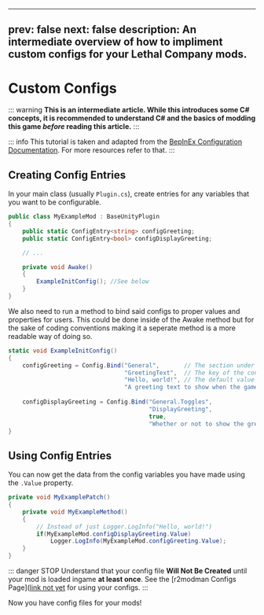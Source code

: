 
---
prev: false
next: false
description: An intermediate overview of how to impliment custom configs for your Lethal Company mods.
---

# Custom Configs

::: warning
**This is an intermediate article. While this introduces some C# concepts, it is recommended to understand C# and the basics of modding this game <i>before</i> reading this article.**
:::

::: info
This tutorial is taken and adapted from the [BepInEx Configuration Documentation]([https://docs-multiplayer.unity3d.com/netcode/1.5.2/about/](https://docs.bepinex.dev/articles/dev_guide/plugin_tutorial/4_configuration.html)). For more resources refer to that.
:::

## Creating Config Entries
In your main class (usually `Plugin.cs`), create entries for any variables that you want to be configurable.

```cs
public class MyExampleMod : BaseUnityPlugin
{
    public static ConfigEntry<string> configGreeting;
    public static ConfigEntry<bool> configDisplayGreeting;

    // ...

    private void Awake()
    {
        ExampleInitConfig(); //See below
    }
}
```

We also need to run a method to bind said configs to proper values and properties for users. This could be done inside of the Awake method but for the sake of coding conventions making it a seperate method is a more readable way of doing so.

```cs
static void ExampleInitConfig()
{
    configGreeting = Config.Bind("General",       // The section under which the option is shown
                                 "GreetingText",  // The key of the configuration option in the configuration file
                                 "Hello, world!", // The default value
                                 "A greeting text to show when the game is launched"); // Description of the option
    
    configDisplayGreeting = Config.Bind("General.Toggles", 
                                        "DisplayGreeting",
                                        true,
                                        "Whether or not to show the greeting text");
}
```

## Using Config Entries

You can now get the data from the config variables you have made using the `.Value` property.

```cs
private void MyExamplePatch()
{
    private void MyExampleMethod()
    {
        // Instead of just Logger.LogInfo("Hello, world!")
        if(MyExampleMod.configDisplayGreeting.Value)
            Logger.LogInfo(MyExampleMod.configGreeting.Value);
    }
}
```

::: danger STOP
Understand that your config file **Will Not Be Created** until your mod is loaded ingame **at least once**. See the [r2modman Configs Page]([link not yet](https://lethal.wiki/installation/configuration.html) for using your configs.
:::

Now you have config files for your mods!
